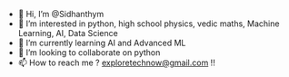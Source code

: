 - 👋 Hi, I’m @Sidhanthym
- 👀 I’m interested in python, high school physics, vedic maths, Machine Learning, AI, Data Science
- 🌱 I’m currently learning AI and Advanced ML
- 💞️ I’m looking to collaborate on python
- 📫 How to reach me ? exploretechnow@gmail.com !!

<!---
Sidhanthym/Sidhanthym is a ✨ special ✨ repository because its `README.md` (this file) appears on your GitHub profile.
You can click the Preview link to take a look at your changes.
--->
